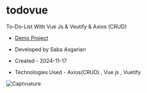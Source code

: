 # todovue

To-Do-List With Vue Js & Veutify & Axios (CRUD)
- [Demo Project](https://todovue-pearl.vercel.app/)


- Developed by Saba Asgarian

- Created - 2024-11-17

- Technologies Used - Axios(CRUD) , Vue js , Vuetify


![Captvueure](https://github.com/user-attachments/assets/c73a87ed-789d-41e6-b4b7-a26f7c4405de)
